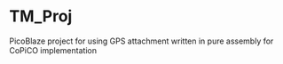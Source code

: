 # TM_Proj

PicoBlaze project for using GPS attachment written in pure assembly for CoPiCO implementation
